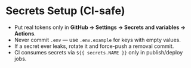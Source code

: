 # Secrets Setup (CI-safe)

- Put real tokens only in **GitHub → Settings → Secrets and variables → Actions**.
- Never commit `.env` — use `.env.example` for keys with empty values.
- If a secret ever leaks, rotate it and force-push a removal commit.
- CI consumes secrets via `${{ secrets.NAME }}` only in publish/deploy jobs.
